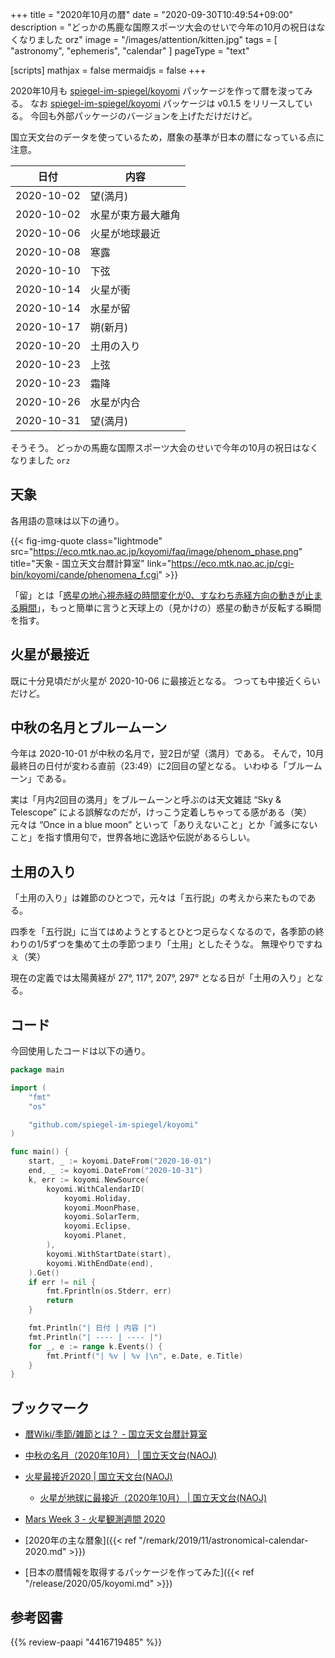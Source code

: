 +++
title = "2020年10月の暦"
date =  "2020-09-30T10:49:54+09:00"
description = "どっかの馬鹿な国際スポーツ大会のせいで今年の10月の祝日はなくなりました orz"
image = "/images/attention/kitten.jpg"
tags = [ "astronomy", "ephemeris", "calendar" ]
pageType = "text"

[scripts]
  mathjax = false
  mermaidjs = false
+++

2020年10月も [spiegel-im-spiegel/koyomi] パッケージを作って暦を浚ってみる。
なお [spiegel-im-spiegel/koyomi] パッケージは v0.1.5 をリリースしている。
今回も外部パッケージのバージョンを上げただけだけど。

国立天文台のデータを使っているため，暦象の基準が日本の暦になっている点に注意。

| 日付       | 内容               |
| ---------- | ------------------ |
| 2020-10-02 | 望(満月)           |
| 2020-10-02 | 水星が東方最大離角 |
| 2020-10-06 | 火星が地球最近     |
| 2020-10-08 | 寒露               |
| 2020-10-10 | 下弦               |
| 2020-10-14 | 火星が衝           |
| 2020-10-14 | 水星が留           |
| 2020-10-17 | 朔(新月)           |
| 2020-10-20 | 土用の入り         |
| 2020-10-23 | 上弦               |
| 2020-10-23 | 霜降               |
| 2020-10-26 | 水星が内合         |
| 2020-10-31 | 望(満月)           |

そうそう。
どっかの馬鹿な国際スポーツ大会のせいで今年の10月の祝日はなくなりました `orz`

## 天象

各用語の意味は以下の通り。

{{< fig-img-quote class="lightmode" src="https://eco.mtk.nao.ac.jp/koyomi/faq/image/phenom_phase.png" title="天象 - 国立天文台暦計算室" link="https://eco.mtk.nao.ac.jp/cgi-bin/koyomi/cande/phenomena_f.cgi" >}}

「留」とは「[惑星の地心視赤経の時間変化が0、すなわち赤経方向の動きが止まる瞬間](https://eco.mtk.nao.ac.jp/koyomi/wiki/CFC7C0B12FCEB1.html "暦Wiki/惑星/留 - 国立天文台暦計算室")」，もっと簡単に言うと天球上の（見かけの）惑星の動きが反転する瞬間を指す。

## 火星が最接近

既に十分見頃だが火星が 2020-10-06 に最接近となる。
つっても中接近くらいだけど。

## 中秋の名月とブルームーン

今年は 2020-10-01 が中秋の名月で，翌2日が望（満月）である。
そんで，10月最終日の日付が変わる直前（23:49）に2回目の望となる。
いわゆる「ブルームーン」である。

実は「月内2回目の満月」をブルームーンと呼ぶのは天文雑誌 “Sky & Telescope” による誤解なのだが，けっこう定着しちゃってる感がある（笑） 元々は “Once in a blue moon” といって「ありえないこと」とか「滅多にないこと」を指す慣用句で，世界各地に逸話や伝説があるらしい。

## 土用の入り

「土用の入り」は雑節のひとつで，元々は「五行説」の考えから来たものである。

四季を「五行説」に当てはめようとするとひとつ足らなくなるので，各季節の終わりの1/5ずつを集めて土の季節つまり「土用」としたそうな。
無理やりですねぇ（笑）

現在の定義では太陽黄経が 27°, 117°, 207°, 297° となる日が「土用の入り」となる。

## コード

今回使用したコードは以下の通り。

```go
package main

import (
	"fmt"
	"os"

	"github.com/spiegel-im-spiegel/koyomi"
)

func main() {
	start, _ := koyomi.DateFrom("2020-10-01")
	end, _ := koyomi.DateFrom("2020-10-31")
	k, err := koyomi.NewSource(
		koyomi.WithCalendarID(
			koyomi.Holiday,
			koyomi.MoonPhase,
			koyomi.SolarTerm,
			koyomi.Eclipse,
			koyomi.Planet,
		),
		koyomi.WithStartDate(start),
		koyomi.WithEndDate(end),
	).Get()
	if err != nil {
		fmt.Fprintln(os.Stderr, err)
		return
	}

	fmt.Println("| 日付 | 内容 |")
	fmt.Println("| ---- | ---- |")
	for _, e := range k.Events() {
		fmt.Printf("| %v | %v |\n", e.Date, e.Title)
	}
}
```

## ブックマーク

- [暦Wiki/季節/雑節とは？ - 国立天文台暦計算室](https://eco.mtk.nao.ac.jp/koyomi/wiki/B5A8C0E12FBBA8C0E1A4C8A4CFA1A9.html)
- [中秋の名月（2020年10月） | 国立天文台(NAOJ)](https://www.nao.ac.jp/astro/sky/2020/10-topics01.html)
- [火星最接近2020 | 国立天文台(NAOJ)](https://www.nao.ac.jp/astro/feature/mars2020/)
    - [火星が地球に最接近（2020年10月） | 国立天文台(NAOJ)](https://www.nao.ac.jp/astro/sky/2020/10-topics02.html)
- [Mars Week 3 - 火星観測週間 2020](http://planetary.jp/marsweek/)

- [2020年の主な暦象]({{< ref "/remark/2019/11/astronomical-calendar-2020.md" >}})
- [日本の暦情報を取得するパッケージを作ってみた]({{< ref "/release/2020/05/koyomi.md" >}})

[spiegel-im-spiegel/koyomi]: https://github.com/spiegel-im-spiegel/koyomi "spiegel-im-spiegel/koyomi: 日本のこよみ"

## 参考図書

{{% review-paapi "4416719485" %}} <!-- 天文年鑑 2020年版 -->
